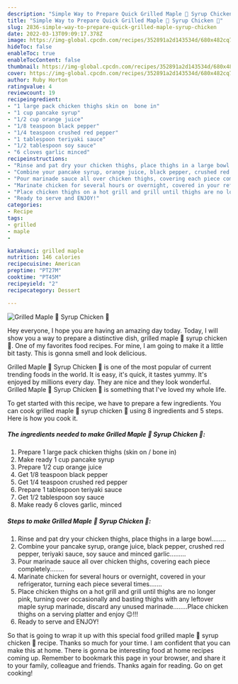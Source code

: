 ```yaml
---
description: "Simple Way to Prepare Quick Grilled Maple 🍁 Syrup Chicken 🐔"
title: "Simple Way to Prepare Quick Grilled Maple 🍁 Syrup Chicken 🐔"
slug: 2836-simple-way-to-prepare-quick-grilled-maple-syrup-chicken
date: 2022-03-13T09:09:17.378Z
image: https://img-global.cpcdn.com/recipes/352891a2d143534d/680x482cq70/grilled-maple-syrup-chicken-recipe-main-photo.jpg
hideToc: false
enableToc: true
enableTocContent: false
thumbnail: https://img-global.cpcdn.com/recipes/352891a2d143534d/680x482cq70/grilled-maple-syrup-chicken-recipe-main-photo.jpg
cover: https://img-global.cpcdn.com/recipes/352891a2d143534d/680x482cq70/grilled-maple-syrup-chicken-recipe-main-photo.jpg
author: Ruby Horton
ratingvalue: 4
reviewcount: 19
recipeingredient:
- "1 large pack chicken thighs skin on  bone in"
- "1 cup pancake syrup"
- "1/2 cup orange juice"
- "1/8 teaspoon black pepper"
- "1/4 teaspoon crushed red pepper"
- "1 tablespoon teriyaki sauce"
- "1/2 tablespoon soy sauce"
- "6 cloves garlic minced"
recipeinstructions:
- "Rinse and pat dry your chicken thighs, place thighs in a large bowl........"
- "Combine your pancake syrup, orange juice, black pepper, crushed red pepper, teriyaki sauce, soy sauce and minced garlic........."
- "Pour marinade sauce all over chicken thighs, covering each piece completely........"
- "Marinate chicken for several hours or overnight, covered in your refrigerator, turning each piece several times......."
- "Place chicken thighs on a hot grill and grill until thighs are no longer pink, turning over occasionally and basting thighs with any leftover maple syrup marinade, discard any unused marinade........Place chicken thighs on a serving platter and enjoy 😉!!!"
- "Ready to serve and ENJOY!"
categories:
- Recipe
tags:
- grilled
- maple
- 

katakunci: grilled maple  
nutrition: 146 calories
recipecuisine: American
preptime: "PT27M"
cooktime: "PT45M"
recipeyield: "2"
recipecategory: Dessert

---
```



![Grilled Maple 🍁 Syrup Chicken 🐔](https://img-global.cpcdn.com/recipes/352891a2d143534d/680x482cq70/grilled-maple-syrup-chicken-recipe-main-photo.jpg)

Hey everyone, I hope you are having an amazing day today. Today, I will show you a way to prepare a distinctive dish, grilled maple 🍁 syrup chicken 🐔. One of my favorites food recipes. For mine, I am going to make it a little bit tasty. This is gonna smell and look delicious.



Grilled Maple 🍁 Syrup Chicken 🐔 is one of the most popular of current trending foods in the world. It is easy, it's quick, it tastes yummy. It's enjoyed by millions every day. They are nice and they look wonderful. Grilled Maple 🍁 Syrup Chicken 🐔 is something that I've loved my whole life.


To get started with this recipe, we have to prepare a few ingredients. You can cook grilled maple 🍁 syrup chicken 🐔 using 8 ingredients and 5 steps. Here is how you cook it.

<!--inarticleads1-->

##### The ingredients needed to make Grilled Maple 🍁 Syrup Chicken 🐔:

1. Prepare 1 large pack chicken thighs (skin on / bone in)
1. Make ready 1 cup pancake syrup
1. Prepare 1/2 cup orange juice
1. Get 1/8 teaspoon black pepper
1. Get 1/4 teaspoon crushed red pepper
1. Prepare 1 tablespoon teriyaki sauce
1. Get 1/2 tablespoon soy sauce
1. Make ready 6 cloves garlic, minced




<!--inarticleads2-->

##### Steps to make Grilled Maple 🍁 Syrup Chicken 🐔:

1. Rinse and pat dry your chicken thighs, place thighs in a large bowl........
1. Combine your pancake syrup, orange juice, black pepper, crushed red pepper, teriyaki sauce, soy sauce and minced garlic.........
1. Pour marinade sauce all over chicken thighs, covering each piece completely........
1. Marinate chicken for several hours or overnight, covered in your refrigerator, turning each piece several times.......
1. Place chicken thighs on a hot grill and grill until thighs are no longer pink, turning over occasionally and basting thighs with any leftover maple syrup marinade, discard any unused marinade........Place chicken thighs on a serving platter and enjoy 😉!!!
1. Ready to serve and ENJOY!



So that is going to wrap it up with this special food grilled maple 🍁 syrup chicken 🐔 recipe. Thanks so much for your time. I am confident that you can make this at home. There is gonna be interesting food at home recipes coming up. Remember to bookmark this page in your browser, and share it to your family, colleague and friends. Thanks again for reading. Go on get cooking!
